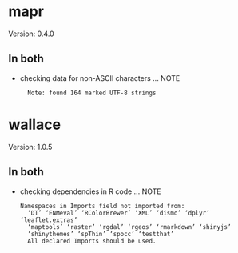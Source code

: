 # mapr

Version: 0.4.0

## In both

*   checking data for non-ASCII characters ... NOTE
    ```
      Note: found 164 marked UTF-8 strings
    ```

# wallace

Version: 1.0.5

## In both

*   checking dependencies in R code ... NOTE
    ```
    Namespaces in Imports field not imported from:
      ‘DT’ ‘ENMeval’ ‘RColorBrewer’ ‘XML’ ‘dismo’ ‘dplyr’ ‘leaflet.extras’
      ‘maptools’ ‘raster’ ‘rgdal’ ‘rgeos’ ‘rmarkdown’ ‘shinyjs’
      ‘shinythemes’ ‘spThin’ ‘spocc’ ‘testthat’
      All declared Imports should be used.
    ```

